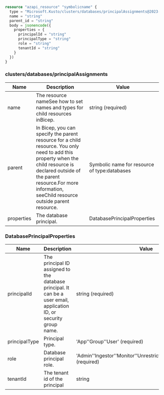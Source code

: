 ```terraform
resource "azapi_resource" "symbolicname" {
  type = "Microsoft.Kusto/clusters/databases/principalAssignments@2023-08-15"
  name = "string"
  parent_id = "string"
  body = jsonencode({
    properties = {
      principalId = "string"
      principalType = "string"
      role = "string"
      tenantId = "string"
    }
  })
}

```

### clusters/databases/principalAssignments

| Name | Description | Value |
|-|-|-|
| name | The resource nameSee how to set names and types for child resources inBicep. | string (required) |
| parent | In Bicep, you can specify the parent resource for a child resource. You only need to add this property when the child resource is declared outside of the parent resource.For more information, seeChild resource outside parent resource. | Symbolic name for resource of type:databases |
| properties | The database principal. | DatabasePrincipalProperties |


### DatabasePrincipalProperties

| Name | Description | Value |
|-|-|-|
| principalId | The principal ID assigned to the database principal. It can be a user email, application ID, or security group name. | string (required) |
| principalType | Principal type. | 'App''Group''User' (required) |
| role | Database principal role. | 'Admin''Ingestor''Monitor''UnrestrictedViewer''User''Viewer' (required) |
| tenantId | The tenant id of the principal | string |


